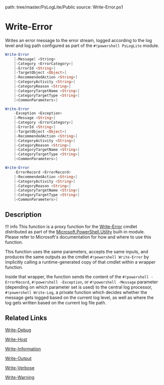 path: tree/master/PsLogLite/Public
source: Write-Error.ps1

# Write-Error

Writes an error message to the error stream, logged according to the log level and log path configured as part of the `#!powershell PsLogLite` module.

```powershell
Write-Error
    [-Message] <String>
    [-Category <ErrorCategory>]
    [-ErrorId <String>]
    [-TargetObject <Object>]
    [-RecommendedAction <String>]
    [-CategoryActivity <String>]
    [-CategoryReason <String>]
    [-CategoryTargetName <String>]
    [-CategoryTargetType <String>]
    [<CommonParameters>]
```

```powershell
Write-Error
    -Exception <Exception>
    [-Message <String>]
    [-Category <ErrorCategory>]
    [-ErrorId <String>]
    [-TargetObject <Object>]
    [-RecommendedAction <String>]
    [-CategoryActivity <String>]
    [-CategoryReason <String>]
    [-CategoryTargetName <String>]
    [-CategoryTargetType <String>]
    [<CommonParameters>]
```

```powershell
Write-Error
    -ErrorRecord <ErrorRecord>
    [-RecommendedAction <String>]
    [-CategoryActivity <String>]
    [-CategoryReason <String>]
    [-CategoryTargetName <String>]
    [-CategoryTargetType <String>]
    [<CommonParameters>]
```

## Description

!!! info
    This function is a proxy function for the [Write-Error](https://docs.microsoft.com/en-us/powershell/module/microsoft.powershell.utility/write-error) cmdlet distributed as part of the [Microsoft.PowerShell.Utility](https://docs.microsoft.com/en-us/powershell/module/microsoft.powershell.utility/) built-in module. Please refer to Microsoft's documentation for how and where to use this function.

This function uses the same parameters, accepts the same inputs, and produces the same outputs as the cmdlet `#!powershell Write-Error` by implicitly calling a runtime-generated copy of that cmdlet within a wrapper function.

Inside that wrapper, the function sends the content of the `#!powershell -ErrorRecord`, `#!powershell -Exception`, or `#!powershell -Message` parameter (depending on which parameter set is used) to the central log processor, `#!powershell Write-Log`, a private function which decides whether the message gets logged based on the current log level, as well as where the log gets written based on the current log file path.

## Related Links

[Write-Debug](./Write-Debug.md)

[Write-Host](./Write-Host.md)

[Write-Information](./Write-Information.md)

[Write-Output](./Write-Output.md)

[Write-Verbose](./Write-Verbose.md)

[Write-Warning](./Write-Warning.md)